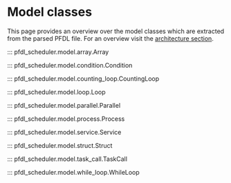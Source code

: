 <!--
SPDX-FileCopyrightText: The PFDL Contributors
SPDX-License-Identifier: MIT
-->
# Model classes

This page provides an overview over the model classes which are extracted from the parsed PFDL file. For an overview visit the [architecture section](../getting_started/architecture.md#model-creation-and-validation).

::: pfdl_scheduler.model.array.Array

::: pfdl_scheduler.model.condition.Condition

::: pfdl_scheduler.model.counting_loop.CountingLoop

::: pfdl_scheduler.model.loop.Loop

::: pfdl_scheduler.model.parallel.Parallel

::: pfdl_scheduler.model.process.Process

::: pfdl_scheduler.model.service.Service

::: pfdl_scheduler.model.struct.Struct

::: pfdl_scheduler.model.task_call.TaskCall

::: pfdl_scheduler.model.while_loop.WhileLoop